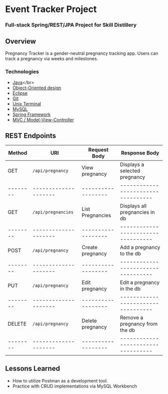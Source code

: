 # Event Tracker Project

### Full-stack Spring/REST/JPA Project for Skill Distillery

## Overview
Pregnancy Tracker is a gender-neutral pregnancy tracking app. Users can track a pregnancy via weeks and milestones.

### Technologies
* [Java](https://en.wikipedia.org/wiki/Java_)</br>
* [Object-Oriented design](https://stackabuse.com/object-oriented-design-principles-in-java)</br>
* [Eclipse](https://www.eclipse.org/ide/)</br>
* [Git](https://git-scm.com/)</br>
* [Unix Terminal](https://en.wikipedia.org/wiki/Unix_shell)</br>
* [MySQL](https://www.mysql.com/)</br>
* [Spring Framework](https://en.wikipedia.org/wiki/Spring_Framework#Spring_Boot)<br>
* [MVC / Model-View-Controller](https://en.wikipedia.org/wiki/Model%E2%80%93view%E2%80%93controller)<br>

## REST Endpoints

| Method |     URI            |  Request Body    |         Response Body            |
|--------|--------------------|------------------|----------------------------------|
| GET    | `/api/pregnancy`   |   View pregnancy |    Displays a selected pregnancy |
|--------|--------------------|------------------|----------------------------------|
| GET    | `/api/pregnancies` | List Pregnancies |  Displays all pregnancies in db  |
|--------|--------------------|------------------|----------------------------------|
| POST   | `/api/pregnancy`   | Create pregnancy | Add a pregnancy to the db        |
|--------|--------------------|------------------|----------------------------------|
| PUT    | `/api/pregnancy`   | Edit pregnancy   | Edit a pregnancy in the db       |
|--------|--------------------|------------------|----------------------------------|
| DELETE | `/api/pregnancy`   | Delete pregnancy | Remove a pregnancy from the db   |
|--------|--------------------|------------------|----------------------------------|

## Lessons Learned
* How to utilize Postman as a development tool.
* Practice with CRUD implementations via MySQL Workbench
